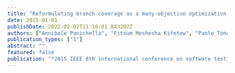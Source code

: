 ```yaml
---
title: "Reformulating branch coverage as a many-objective optimization problem"
date: 2015-01-01
publishDate: 2022-02-02T11:10:01.843202Z
authors: ["Annibale Panichella", "Fitsum Meshesha Kifetew", "Paolo Tonella"]
publication_types: ["1"]
abstract: ""
featured: false
publication: "*2015 IEEE 8th international conference on software testing, verification and validation (ICST)*"
---
```


